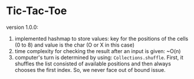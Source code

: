 # Tic-Tac-Toe

version 1.0.0:
1. implemented hashmap to store values: key for the positions of the cells (0 to 8) and value is the char (O or X in this case)
2. time complexity for checking the result after an input is given:  ~O(n)
3. computer's turn is determined by using: `Collections.shuffle`. First, it shuffles the list consisted of available positions and then always chooses the first index. So, we 
   never face out of bound issue.